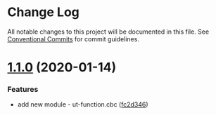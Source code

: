 # Change Log

All notable changes to this project will be documented in this file.
See [Conventional Commits](https://conventionalcommits.org) for commit guidelines.

# [1.1.0](https://github.com/softwaregroup-bg/ut-function/compare/ut-function.xml2json@1.1.3...ut-function.cbc@1.1.0) (2020-01-14)


### Features

* add new module - ut-function.cbc ([fc2d346](https://github.com/softwaregroup-bg/ut-function/commit/fc2d346))
